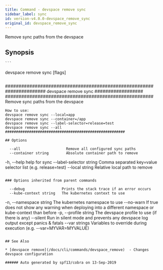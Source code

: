 ```yaml
---
title: Command - devspace remove sync
sidebar_label: sync
id: version-v4.0.0-devspace_remove_sync
original_id: devspace_remove_sync
---
```



Remove sync paths from the devspace

## Synopsis


	```
devspace remove sync [flags]
```

```
#######################################################
	############### devspace remove sync ##################
	#######################################################
	Remove sync paths from the devspace

	How to use:
	devspace remove sync --local=app
	devspace remove sync --container=/app
	devspace remove sync --label-selector=release=test
	devspace remove sync --all
	#######################################################
```
## Options

```
      --all                     Remove all configured sync paths
      --container string        Absolute container path to remove
  -h, --help                    help for sync
      --label-selector string   Comma separated key=value selector list (e.g. release=test)
      --local string            Relative local path to remove
```

### Options inherited from parent commands

```
      --debug                 Prints the stack trace if an error occurs
      --kube-context string   The kubernetes context to use
  -n, --namespace string      The kubernetes namespace to use
      --no-warn               If true does not show any warning when deploying into a different namespace or kube-context than before
  -p, --profile string        The devspace profile to use (if there is any)
      --silent                Run in silent mode and prevents any devspace log output except panics & fatals
      --var strings           Variables to override during execution (e.g. --var=MYVAR=MYVALUE)
```

## See Also

* [devspace remove](/docs/cli/commands/devspace_remove)	 - Changes devspace configuration

###### Auto generated by spf13/cobra on 13-Sep-2019
